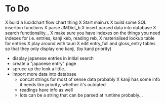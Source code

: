 # To Do

X build a lucidchart flow chart thing
X Start main.rs
X build some SQL insertion functions
X parse JMDict_b
X insert parsed data into database
X search functionality...
X make sure you have indexes on the things you need indexes for i.e. entries, kanji keb, reading reb, 
X materialised lookup table for entries
X play around with tauri
X edit entry_full and gloss_entry tables so that they only display one kanji, (by kanji priority)
- display japanese entries in initial search
- create a "japanese entry" page
- spruce up the look a little...
- import more data into database
    - concat strings for most of sense data probably
    X kanji has some info it needs like priority, whether it's outdated
    - readings have info as well
    - lots can be a string that can be parsed at runtime probably...
